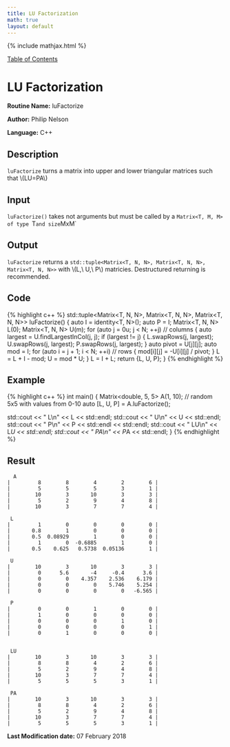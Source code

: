 ```yaml
---
title: LU Factorization
math: true
layout: default
---
```


{% include mathjax.html %}

<a href="https://philipnelson5.github.io/MATH5620/SoftwareManual"> Table of Contents </a>
# LU Factorization

**Routine Name:** luFactorize

**Author:** Philip Nelson

**Language:** C++

## Description

`luFactorize` turns a matrix into upper and lower triangular matrices such that \\(LU=PA\\)

## Input

`luFactorize()` takes not arguments but must be called by a `Matrix<T, M, M> of type `T` and size `MxM`

## Output

`luFactorize` returns a `std::tuple<Matrix<T, N, N>, Matrix<T, N, N>, Matrix<T, N, N>>` with \\(L,\ U,\ P\\) matricies. Destructured returning is recommended.

## Code
{% highlight c++ %}
std::tuple<Matrix<T, N, N>, Matrix<T, N, N>, Matrix<T, N, N>> luFactorize()
{
  auto I = identity<T, N>();
  auto P = I;
  Matrix<T, N, N> L(0);
  Matrix<T, N, N> U(m);
  for (auto j = 0u; j < N; ++j) // columns
  {
    auto largest = U.findLargestInCol(j, j);
    if (largest != j)
    {
      L.swapRows(j, largest);
      U.swapRows(j, largest);
      P.swapRows(j, largest);
    }
    auto pivot = U[j][j];
    auto mod = I;
    for (auto i = j + 1; i < N; ++i) // rows
    {
      mod[i][j] = -U[i][j] / pivot;
    }
    L = L + I - mod;
    U = mod * U;
  }
  L = I + L;
  return {L, U, P};
}
{% endhighlight %}

## Example
{% highlight c++ %}
int main()
{
  Matrix<double, 5, 5> A(1, 10); // random 5x5 with values from 0-10
  auto [L, U, P] = A.luFactorize();

  std::cout << " L\n" << L << std::endl;
  std::cout << " U\n" << U << std::endl;
  std::cout << " P\n" << P << std::endl << std::endl;
  std::cout << " LU\n" << L*U << std::endl;
  std::cout << " PA\n" << P*A << std::endl;
}
{% endhighlight %}

## Result
```
  A
|         8        8        4        2        6 |
|         5        5        5        3        1 |
|        10        3       10        3        3 |
|         5        2        9        4        8 |
|        10        3        7        7        4 |

 L
|         1        0        0        0        0 |
|       0.8        1        0        0        0 |
|       0.5  0.08929        1        0        0 |
|         1        0  -0.6885        1        0 |
|       0.5    0.625   0.5738  0.05136        1 |

 U
|        10        3       10        3        3 |
|         0      5.6       -4     -0.4      3.6 |
|         0        0    4.357    2.536    6.179 |
|         0        0        0    5.746    5.254 |
|         0        0        0        0   -6.565 |

 P
|         0        0        1        0        0 |
|         1        0        0        0        0 |
|         0        0        0        1        0 |
|         0        0        0        0        1 |
|         0        1        0        0        0 |


 LU
|        10        3       10        3        3 |
|         8        8        4        2        6 |
|         5        2        9        4        8 |
|        10        3        7        7        4 |
|         5        5        5        3        1 |

 PA
|        10        3       10        3        3 |
|         8        8        4        2        6 |
|         5        2        9        4        8 |
|        10        3        7        7        4 |
|         5        5        5        3        1 |

```

**Last Modification date:** 07 February 2018
